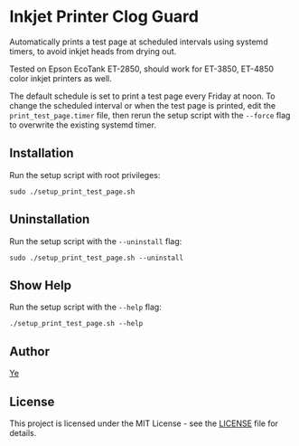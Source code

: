 # Inkjet Printer Clog Guard

Automatically prints a test page at scheduled intervals using systemd timers, to avoid inkjet heads from drying out.

Tested on Epson EcoTank ET-2850, should work for ET-3850, ET-4850 color inkjet printers as well. 

The default schedule is set to print a test page every Friday at noon. To change the scheduled interval or when the test page is printed, edit the `print_test_page.timer` file, then rerun the setup script with the `--force` flag to overwrite the existing systemd timer. 

## Installation

Run the setup script with root privileges:
   ```
   sudo ./setup_print_test_page.sh
   ```

## Uninstallation

Run the setup script with the `--uninstall` flag:
   ```
   sudo ./setup_print_test_page.sh --uninstall
   ```

## Show Help

Run the setup script with the `--help` flag:
   ```
   ./setup_print_test_page.sh --help
   ```

## Author

[Ye](https://github.com/Ye99)

## License

This project is licensed under the MIT License - see the [LICENSE](LICENSE) file for details.
